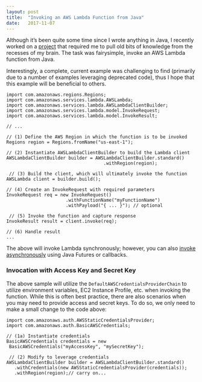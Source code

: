 ```yaml
---
layout:	post
title:	"Invoking an AWS Lambda Function from Java"
date:	2017-11-07
---
```


Although it’s been quite some time since I wrote anything in Java, I recently worked on a [project](https://github.com/jkahn117/flume-aws-lambda) that required me to pull old bits of knowledge from the recesses of my brain. The task was fairysimple, invoke an AWS Lambda function from Java.

Interestingly, a complete, current example was challenging to find (primarily due to a number of examples leveraging deprecated code), thus I hope that this example will be beneficial to others.

```
import com.amazonaws.regions.Regions;  
import com.amazonaws.services.lambda.AWSLambda;  
import com.amazonaws.services.lambda.AWSLambdaClientBuilder;  
import com.amazonaws.services.lambda.model.InvokeRequest;  
import com.amazonaws.services.lambda.model.InvokeResult;

// ...

// (1) Define the AWS Region in which the function is to be invoked  
Regions region = Regions.fromName("us-east-1");

// (2) Instantiate AWSLambdaClientBuilder to build the Lambda client  
AWSLambdaClientBuilder builder = AWSLambdaClientBuilder.standard()  
                                    .withRegion(region);
 
 // (3) Build the client, which will ultimately invoke the function  
AWSLambda client = builder.build();

// (4) Create an InvokeRequest with required parameters  
InvokeRequest req = new InvokeRequest()  
                      .withFunctionName("myFunctionName")  
                      .withPayload("{ ... }"); // optional
 
 // (5) Invoke the function and capture response  
InvokeResult result = client.invoke(req);

// (6) Handle result  
...
```

The above will invoke Lambda synchronously; however, you can also [invoke asynchronously](https://docs.aws.amazon.com/sdk-for-java/v1/developer-guide/basics-async.html) using Java Futures or callbacks.

### Invocation with Access Key and Secret Key

The above sample will utilize the `DefaultAWSCredentialsProviderChain` to utilize environment variables, EC2 Instance Profile, etc. when invoking the function. While this is often best practice, there are also scenarios when you may need to provide access and secret keys. To do so, we only need to make a small change to the code above:

```
import com.amazonaws.auth.AWSStaticCredentialsProvider;  
import com.amazonaws.auth.BasicAWSCredentials;

// (1a) Instantiate credentials  
BasicAWSCredentials credentials = new   
 BasicAWSCredentials("myAccessKey", "mySecretKey");
 
 // (2) Modify to leverage credentials  
AWSLambdaClientBuilder builder = AWSLambdaClientBuilder.standard()  
   .withCredentials(new AWSStaticCredentialsProvider(credentials));   
   .withRegion(region);// carry on...  
 ```
